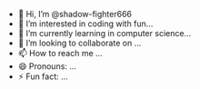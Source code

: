 - 👋 Hi, I’m @shadow-fighter666
- 👀 I’m interested in coding with fun...
- 🌱 I’m currently learning in computer science...
- 💞️ I’m looking to collaborate on ...
- 📫 How to reach me ...
- 😄 Pronouns: ...
- ⚡ Fun fact: ...

<!---
shadow-fighter666/shadow-fighter666 is a ✨ special ✨ repository because its `README.md` (this file) appears on your GitHub profile.
You can click the Preview link to take a look at your changes.
--->
